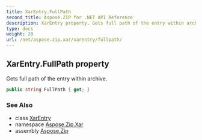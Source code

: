 ```yaml
---
title: XarEntry.FullPath
second_title: Aspose.ZIP for .NET API Reference
description: XarEntry property. Gets full path of the entry within archive
type: docs
weight: 20
url: /net/aspose.zip.xar/xarentry/fullpath/
---
```

## XarEntry.FullPath property

Gets full path of the entry within archive.

```csharp
public string FullPath { get; }
```

### See Also

* class [XarEntry](../)
* namespace [Aspose.Zip.Xar](../../xarentry/)
* assembly [Aspose.Zip](../../../)


